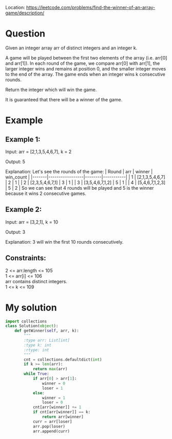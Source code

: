 Location: https://leetcode.com/problems/find-the-winner-of-an-array-game/description/
# Question
Given an integer array arr of distinct integers and an integer k.

A game will be played between the first two elements of the array (i.e. arr[0] and arr[1]). In each round of the game, we compare arr[0] with arr[1], the larger integer wins and remains at position 0, and the smaller integer moves to the end of the array. The game ends when an integer wins k consecutive rounds.

Return the integer which will win the game.

It is guaranteed that there will be a winner of the game.

 
# Example

## Example 1:

Input: arr = [2,1,3,5,4,6,7], k = 2

Output: 5

Explanation: Let's see the rounds of the game:
| Round |       arr       | winner | win_count |
|-------|-----------------|--------|-----------|
|   1   | [2,1,3,5,4,6,7] |   2    |     1     |
|   2   | [2,3,5,4,6,7,1] |   3    |     1     |
|   3   | [3,5,4,6,7,1,2] |   5    |     1     |
|   4   | [5,4,6,7,1,2,3] |   5    |     2     |
So we can see that 4 rounds will be played and 5 is the winner because it wins 2 consecutive games.

## Example 2:

Input: arr = [3,2,1], k = 10

Output: 3

Explanation: 3 will win the first 10 rounds consecutively.

## Constraints:

2 <= arr.length <= 105\
1 <= arr[i] <= 106\
arr contains distinct integers.\
1 <= k <= 109
 

# My solution
```python
import collections
class Solution(object):
    def getWinner(self, arr, k):
        """
        :type arr: List[int]
        :type k: int
        :rtype: int
        """
        cnt = collections.defaultdict(int)
        if k >= len(arr):
            return max(arr)
        while True:
            if arr[0] > arr[1]:
                winner = 0
                loser = 1
            else:
                winner = 1
                loser = 0
            cnt[arr[winner]] += 1
            if cnt[arr[winner]] == k:
                return arr[winner]
            curr = arr[loser]
            arr.pop(loser)
            arr.append(curr)
```
